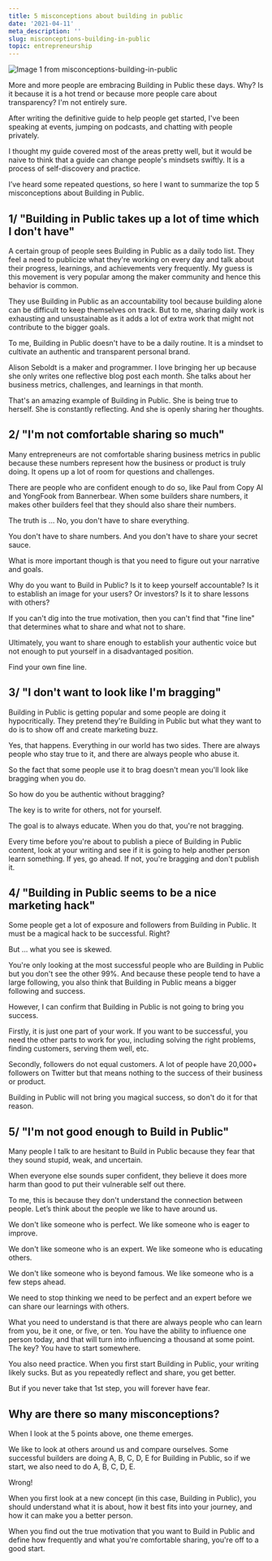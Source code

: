 ```yaml
---
title: 5 misconceptions about building in public
date: '2021-04-11'
meta_description: ''
slug: misconceptions-building-in-public
topic: entrepreneurship
---
```


<img src="/images/blog/misconceptions-building-in-public-1.jpg" alt="Image 1 from misconceptions-building-in-public" class="cover-image" />

More and more people are embracing Building in Public these days. Why? Is it because it is a hot trend or because more people care about transparency? I'm not entirely sure.

After writing the definitive guide to help people get started, I've been speaking at events, jumping on podcasts, and chatting with people privately.

I thought my guide covered most of the areas pretty well, but it would be naive to think that a guide can change people's mindsets swiftly. It is a process of self-discovery and practice.

I’ve heard some repeated questions, so here I want to summarize the top 5 misconceptions about Building in Public.

## 1/ "Building in Public takes up a lot of time which I don't have"
A certain group of people sees Building in Public as a daily todo list. They feel a need to publicize what they're working on every day and talk about their progress, learnings, and achievements very frequently. My guess is this movement is very popular among the maker community and hence this behavior is common.

They use Building in Public as an accountability tool because building alone can be difficult to keep themselves on track. But to me, sharing daily work is exhausting and unsustainable as it adds a lot of extra work that might not contribute to the bigger goals.

To me, Building in Public doesn't have to be a daily routine. It is a mindset to cultivate an authentic and transparent personal brand.

Alison Seboldt is a maker and programmer. I love bringing her up because she only writes one reflective blog post each month. She talks about her business metrics, challenges, and learnings in that month.

That's an amazing example of Building in Public. She is being true to herself. She is constantly reflecting. And she is openly sharing her thoughts.

## 2/ "I'm not comfortable sharing so much"
Many entrepreneurs are not comfortable sharing business metrics in public because these numbers represent how the business or product is truly doing. It opens up a lot of room for questions and challenges.

There are people who are confident enough to do so, like Paul from Copy AI and YongFook from Bannerbear. When some builders share numbers, it makes other builders feel that they should also share their numbers.

The truth is ... No, you don't have to share everything.

You don't have to share numbers. And you don't have to share your secret sauce.

What is more important though is that you need to figure out your narrative and goals.

Why do you want to Build in Public? Is it to keep yourself accountable? Is it to establish an image for your users? Or investors? Is it to share lessons with others?

If you can't dig into the true motivation, then you can't find that "fine line" that determines what to share and what not to share.

Ultimately, you want to share enough to establish your authentic voice but not enough to put yourself in a disadvantaged position.

Find your own fine line.

## 3/ "I don't want to look like I'm bragging"
Building in Public is getting popular and some people are doing it hypocritically. They pretend they're Building in Public but what they want to do is to show off and create marketing buzz.

Yes, that happens. Everything in our world has two sides. There are always people who stay true to it, and there are always people who abuse it.

So the fact that some people use it to brag doesn't mean you'll look like bragging when you do.

So how do you be authentic without bragging?

The key is to write for others, not for yourself.

The goal is to always educate. When you do that, you're not bragging.

Every time before you're about to publish a piece of Building in Public content, look at your writing and see if it is going to help another person learn something. If yes, go ahead. If not, you're bragging and don't publish it.

## 4/ "Building in Public seems to be a nice marketing hack"
Some people get a lot of exposure and followers from Building in Public. It must be a magical hack to be successful. Right?

But ... what you see is skewed.

You're only looking at the most successful people who are Building in Public but you don't see the other 99%. And because these people tend to have a large following, you also think that Building in Public means a bigger following and success.

However, I can confirm that Building in Public is not going to bring you success.

Firstly, it is just one part of your work. If you want to be successful, you need the other parts to work for you, including solving the right problems, finding customers, serving them well, etc.

Secondly, followers do not equal customers. A lot of people have 20,000+ followers on Twitter but that means nothing to the success of their business or product.

Building in Public will not bring you magical success, so don't do it for that reason.

## 5/ "I'm not good enough to Build in Public"
Many people I talk to are hesitant to Build in Public because they fear that they sound stupid, weak, and uncertain.

When everyone else sounds super confident, they believe it does more harm than good to put their vulnerable self out there.

To me, this is because they don't understand the connection between people. Let’s think about the people we like to have around us.

We don't like someone who is perfect. We like someone who is eager to improve.

We don't like someone who is an expert. We like someone who is educating others.

We don't like someone who is beyond famous. We like someone who is a few steps ahead.

We need to stop thinking we need to be perfect and an expert before we can share our learnings with others.

What you need to understand is that there are always people who can learn from you, be it one, or five, or ten. You have the ability to influence one person today, and that will turn into influencing a thousand at some point. The key? You have to start somewhere.

You also need practice. When you first start Building in Public, your writing likely sucks. But as you repeatedly reflect and share, you get better.

But if you never take that 1st step, you will forever have fear.

## Why are there so many misconceptions?
When I look at the 5 points above, one theme emerges.

We like to look at others around us and compare ourselves. Some successful builders are doing A, B, C, D, E for Building in Public, so if we start, we also need to do A, B, C, D, E.

Wrong!

When you first look at a new concept (in this case, Building in Public), you should understand what it is about, how it best fits into your journey, and how it can make you a better person.

When you find out the true motivation that you want to Build in Public and define how frequently and what you're comfortable sharing, you're off to a good start.
